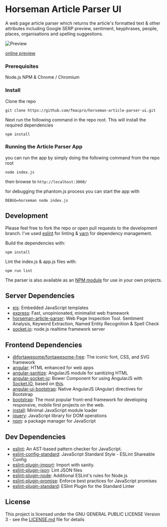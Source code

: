 # Horseman Article Parser UI

A web page article parser which returns the article's formatted text & other attributes including Google SERP preview, sentiment, keyphrases, people, places, organisations and spelling suggestions.

![Preview](https://i.imgur.com/daCGQSu.png "App Preview")

[online preview](https://inspector.fmac.pro/)

### Prerequisites

Node.js NPM & Chrome / Chromium

### Install

Clone the repo

```
git clone https://github.com/fmacpro/horseman-article-parser-ui.git
```

Next run the following command in the repo root. This will install the required dependencies

```
npm install
```

### Running the Article Parser App

you can run the app by simply doing the following command from the repo root

```
node index.js
```

then browse to `http://localhost:3000/`

for debugging the phantom.js process you can start the app with

```
DEBUG=horseman node index.js
```


## Development

Please feel free to fork the repo or open pull requests to the development branch. I've used [eslint](https://eslint.org/) for linting & [yarn](https://yarnpkg.com/en/) for dependency management. 

Build the dependencies with:
```
npm install
```

Lint the index.js & app.js files with:
```
npm run lint
```

The parser is also available as an [NPM module](https://github.com/fmacpro/horseman-article-parser) for use in your own projects.

## Server Dependencies

- [ejs](https://ghub.io/ejs): Embedded JavaScript templates
- [express](https://ghub.io/express): Fast, unopinionated, minimalist web framework
- [horseman-article-parser](https://ghub.io/horseman-article-parser): Web Page Inspection Tool. Sentiment Analysis, Keyword Extraction, Named Entity Recognition &amp; Spell Check
- [socket.io](https://ghub.io/socket.io): node.js realtime framework server

## Frontend Dependencies

- [@fortawesome/fontawesome-free](https://ghub.io/@fortawesome/fontawesome-free): The iconic font, CSS, and SVG framework
- [angular](https://ghub.io/angular): HTML enhanced for web apps
- [angular-sanitize](https://ghub.io/angular-sanitize): AngularJS module for sanitizing HTML
- [angular-socket-io](https://ghub.io/angular-socket-io): Bower Component for using AngularJS with [Socket.IO](http://socket.io/), based on [this](http://briantford.com/blog/angular-socket-io.html).
- [angular-ui-bootstrap](https://ghub.io/angular-ui-bootstrap): Native AngularJS (Angular) directives for Bootstrap
- [bootstrap](https://ghub.io/bootstrap): The most popular front-end framework for developing responsive, mobile first projects on the web.
- [install](https://ghub.io/install): Minimal JavaScript module loader
- [jquery](https://ghub.io/jquery): JavaScript library for DOM operations
- [npm](https://ghub.io/npm): a package manager for JavaScript


## Dev Dependencies

- [eslint](https://ghub.io/eslint): An AST-based pattern checker for JavaScript.
- [eslint-config-standard](https://ghub.io/eslint-config-standard): JavaScript Standard Style - ESLint Shareable Config
- [eslint-plugin-import](https://ghub.io/eslint-plugin-import): Import with sanity.
- [eslint-plugin-json](https://ghub.io/eslint-plugin-json): Lint JSON files
- [eslint-plugin-node](https://ghub.io/eslint-plugin-node): Additional ESLint&#39;s rules for Node.js
- [eslint-plugin-promise](https://ghub.io/eslint-plugin-promise): Enforce best practices for JavaScript promises
- [eslint-plugin-standard](https://ghub.io/eslint-plugin-standard): ESlint Plugin for the Standard Linter


## License

This project is licensed under the GNU GENERAL PUBLIC LICENSE Version 3 - see the [LICENSE.md](LICENSE.md) file for details
